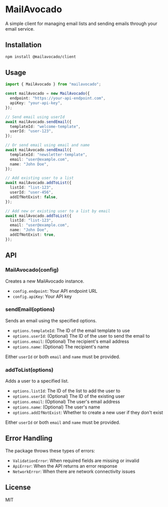 # MailAvocado

A simple client for managing email lists and sending emails through your email service.

## Installation

```bash
npm install @mailavocado/client
```

## Usage

```typescript
import { MailAvocado } from "mailavocado";

const mailAvocado = new MailAvocado({
  endpoint: "https://your-api-endpoint.com",
  apiKey: "your-api-key",
});

// Send email using userId
await mailAvocado.sendEmail({
  templateId: "welcome-template",
  userId: "user-123",
});

// Or send email using email and name
await mailAvocado.sendEmail({
  templateId: "newsletter-template",
  email: "user@example.com",
  name: "John Doe",
});

// Add existing user to a list
await mailAvocado.addToList({
  listId: "list-123",
  userId: "user-456",
  addIfNotExist: false,
});

// Add new or existing user to a list by email
await mailAvocado.addToList({
  listId: "list-123",
  email: "user@example.com",
  name: "John Doe",
  addIfNotExist: true,
});
```

## API

### MailAvocado(config)

Creates a new MailAvocado instance.

- `config.endpoint`: Your API endpoint URL
- `config.apiKey`: Your API key

### sendEmail(options)

Sends an email using the specified options.

- `options.templateId`: The ID of the email template to use
- `options.userId`: (Optional) The ID of the user to send the email to
- `options.email`: (Optional) The recipient's email address
- `options.name`: (Optional) The recipient's name

Either `userId` or both `email` and `name` must be provided.

### addToList(options)

Adds a user to a specified list.

- `options.listId`: The ID of the list to add the user to
- `options.userId`: (Optional) The ID of the existing user
- `options.email`: (Optional) The user's email address
- `options.name`: (Optional) The user's name
- `options.addIfNotExist`: Whether to create a new user if they don't exist

Either `userId` or both `email` and `name` must be provided.

## Error Handling

The package throws these types of errors:

- `ValidationError`: When required fields are missing or invalid
- `ApiError`: When the API returns an error response
- `NetworkError`: When there are network connectivity issues

## License

MIT
